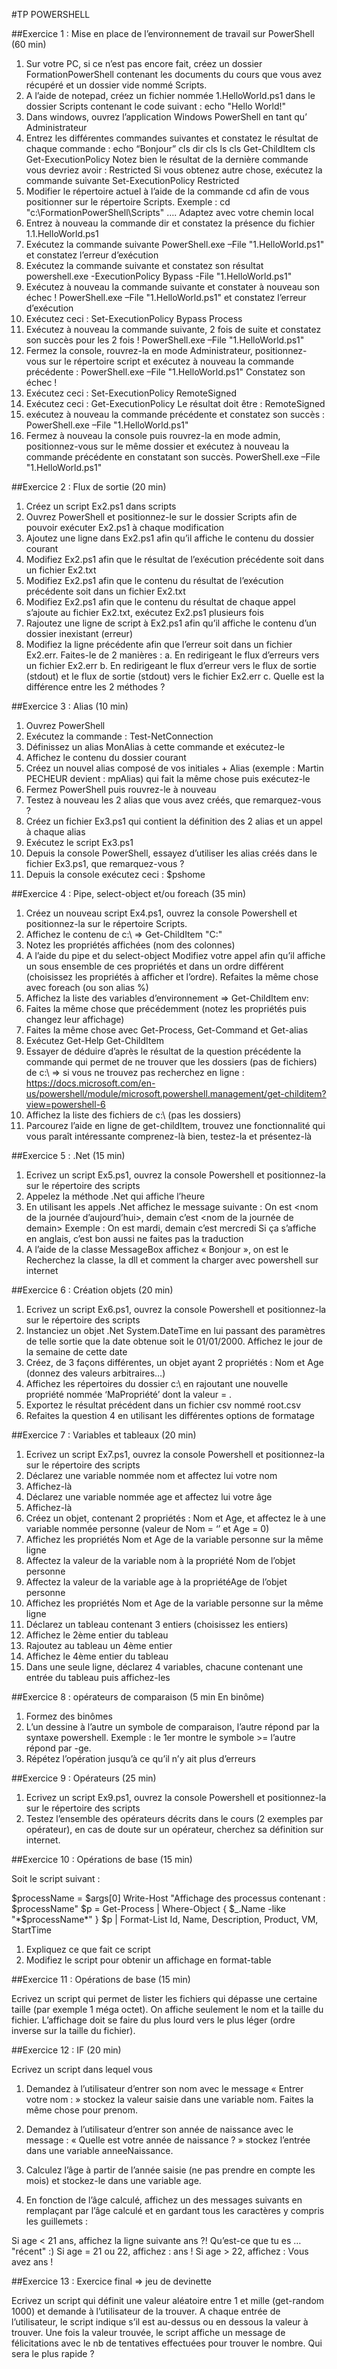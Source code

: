 #TP POWERSHELL

##Exercice 1 : Mise en place de l’environnement de travail sur PowerShell (60 min)

01.	Sur votre PC, si ce n’est pas encore fait, créez un dossier FormationPowerShell contenant les documents du cours que vous avez récupéré et un dossier vide nommé Scripts.
02.	A l’aide de notepad, créez un fichier nommée 1.HelloWorld.ps1 dans le dossier Scripts contenant le code suivant :
echo "Hello World!"
03.	Dans windows, ouvrez l’application Windows PowerShell en tant qu’ Administrateur
04.	Entrez les différentes commandes suivantes et constatez le résultat de chaque commande :
echo “Bonjour”
cls
dir
cls
ls
cls
Get-ChildItem
cls
Get-ExecutionPolicy
Notez bien le résultat de la dernière commande vous devriez avoir : Restricted
Si vous obtenez autre chose, exécutez la commande suivante
Set-ExecutionPolicy Restricted
05.	Modifier le répertoire actuel à l’aide de la commande cd afin de vous positionner sur le répertoire Scripts.
Exemple : cd "c:\FormationPowerShell\Scripts" …. Adaptez avec votre chemin local
06.	Entrez à nouveau la commande dir et constatez la présence du fichier 1.1.HelloWorld.ps1
07.	Exécutez la commande suivante 
PowerShell.exe –File "1.HelloWorld.ps1" et constatez l’erreur d’exécution
08.	Exécutez la commande suivante et constatez son résultat
powershell.exe -ExecutionPolicy Bypass -File "1.HelloWorld.ps1" 
09.	Exécutez à nouveau la commande suivante  et constater à nouveau son échec !
PowerShell.exe –File "1.HelloWorld.ps1" et constatez l’erreur d’exécution
10.	Exécutez ceci :
Set-ExecutionPolicy Bypass Process
11.	Exécutez à nouveau la commande suivante, 2 fois de suite et constatez son succès pour les 2 fois !
PowerShell.exe –File "1.HelloWorld.ps1"
12.	Fermez la console, rouvrez-la en mode Administrateur, positionnez-vous sur le répertoire script et exécutez à nouveau la commande précédente : 
PowerShell.exe –File "1.HelloWorld.ps1"
Constatez son échec !
13.	Exécutez ceci :
Set-ExecutionPolicy RemoteSigned
14.	Exécutez ceci :
Get-ExecutionPolicy
Le résultat doit être : RemoteSigned
15.	exécutez à nouveau la commande précédente et constatez son succès : 
PowerShell.exe –File "1.HelloWorld.ps1"
16.	Fermez à nouveau la console puis rouvrez-la en mode admin, positionnez-vous sur le même dossier et exécutez à nouveau la commande précédente en constatant son succès. PowerShell.exe –File "1.HelloWorld.ps1"


##Exercice 2 : Flux de sortie (20 min)

1)	Créez un script Ex2.ps1 dans scripts
2)	Ouvrez PowerShell et positionnez-le sur le dossier Scripts afin de pouvoir exécuter Ex2.ps1 à chaque modification
3)	Ajoutez une ligne dans Ex2.ps1 afin qu’il affiche le contenu du dossier courant
4)	Modifiez Ex2.ps1 afin que le résultat de l’exécution précédente soit dans un fichier Ex2.txt
5)	Modifiez Ex2.ps1 afin que le contenu du résultat de l’exécution précédente soit dans un fichier Ex2.txt
6)	Modifiez Ex2.ps1 afin que le contenu du résultat de chaque appel s’ajoute au fichier Ex2.txt, exécutez Ex2.ps1 plusieurs fois
7)	Rajoutez une ligne de script à Ex2.ps1 afin qu’il affiche le contenu d’un dossier inexistant (erreur)
8)	Modifiez la ligne précédente afin que l’erreur soit dans un fichier Ex2.err. Faites-le de 2 manières : 
a.	En redirigeant le flux d’erreurs vers un fichier Ex2.err
b.	En redirigeant le flux d’erreur vers le flux de sortie (stdout) et le flux de sortie (stdout) vers le fichier Ex2.err
c.	Quelle est la différence entre les 2 méthodes ?


##Exercice 3 : Alias (10 min)

1)	Ouvrez PowerShell
2)	Exécutez la commande : Test-NetConnection
3)	Définissez un alias MonAlias à cette commande et exécutez-le
4)	Affichez le contenu du dossier courant
5)	Créez un nouvel alias composé de vos initiales + Alias (exemple : Martin PECHEUR devient : mpAlias) qui fait la même chose puis exécutez-le
6)	Fermez PowerShell puis rouvrez-le à nouveau
7)	Testez à nouveau les 2 alias que vous avez créés, que remarquez-vous ?
8)	Créez un fichier Ex3.ps1 qui contient la définition des 2 alias et un appel à chaque alias
9)	Exécutez le script Ex3.ps1
10)	Depuis la console PowerShell, essayez d’utiliser les alias créés dans le fichier Ex3.ps1, que remarquez-vous ? 
11)	Depuis la console exécutez ceci : $pshome


##Exercice 4 : Pipe, select-object et/ou foreach (35 min)

1)	Créez un nouveau script Ex4.ps1, ouvrez la console Powershell et positionnez-la sur le répertoire Scripts.
2)	Affichez le contenu de c:\ => Get-ChildItem "C:\"
3)	Notez les propriétés affichées (nom des colonnes)
4)	A l’aide du pipe et du select-object Modifiez votre appel afin qu’il affiche un sous ensemble de ces propriétés et dans un ordre différent (choisissez les propriétés à afficher et l’ordre). Refaites la même chose avec foreach (ou son alias %)
5)	 Affichez la liste des variables d’environnement => Get-ChildItem env:
6)	Faites la même chose que précédemment (notez les propriétés puis changez leur affichage)
7)	Faites la même chose avec Get-Process, Get-Command et Get-alias
8)	Exécutez Get-Help Get-ChildItem
9)	Essayer de déduire d’après le résultat de la question précédente la commande qui permet de ne trouver que les dossiers (pas de fichiers) de c:\ => si vous ne trouvez pas recherchez en ligne : https://docs.microsoft.com/en-us/powershell/module/microsoft.powershell.management/get-childitem?view=powershell-6
10)	Affichez la liste des fichiers de c:\ (pas les dossiers)
11)	Parcourez l’aide en ligne de get-childItem, trouvez une fonctionnalité qui vous paraît intéressante comprenez-là bien, testez-la et présentez-là


##Exercice 5 : .Net (15 min)

1)	Ecrivez un script Ex5.ps1, ouvrez la console Powershell et positionnez-la sur le répertoire des scripts
2)	Appelez la méthode .Net qui affiche l’heure
3)	En utilisant les appels .Net affichez le message suivante : On est  <nom de la journée d’aujourd’hui>, demain c’est <nom de la journée de demain>
Exemple : On est mardi, demain c’est mercredi 
Si ça s’affiche en anglais, c’est bon aussi ne faites pas la traduction
4)	A l’aide de la classe MessageBox affichez « Bonjour », on est le <date du jour> 
Recherchez la classe, la dll et comment la charger avec powershell sur internet


##Exercice 6 : Création objets (20 min)

1)	Ecrivez un script Ex6.ps1, ouvrez la console Powershell et positionnez-la sur le répertoire des scripts
2)	Instanciez un objet .Net System.DateTime en lui passant des paramètres de telle sortie que la date obtenue soit le 01/01/2000. Affichez le jour de la semaine de cette date
3)	Créez, de 3 façons différentes, un objet ayant 2 propriétés : Nom et Age (donnez des valeurs arbitraires…)
4)	Affichez les répertoires du dossier c:\ en rajoutant une nouvelle propriété nommée ‘MaPropriété’ dont la valeur = <votre nom>.
5)	Exportez le résultat précédent dans un fichier csv nommé root.csv
6)	Refaites la question 4 en utilisant les différentes options de formatage


##Exercice 7 : Variables et tableaux (20 min)

1)	Ecrivez un script Ex7.ps1, ouvrez la console Powershell et positionnez-la sur le répertoire des scripts
2)	Déclarez une variable nommée nom et affectez lui votre nom
3)	Affichez-là
4)	Déclarez une variable nommée age et affectez lui votre âge
5)	Affichez-là
6)	Créez un objet, contenant 2 propriétés : Nom et Age, et affectez le à une variable nommée personne (valeur de Nom = ‘’ et Age = 0)
7)	Affichez les propriétés Nom et Age de la variable personne sur la même ligne
8)	Affectez la valeur de la variable nom à la propriété Nom de l’objet personne
9)	Affectez la valeur de la variable age à la propriétéAge de l’objet personne
10)	Affichez les propriétés Nom et Age de la variable personne sur la même ligne
11)	Déclarez un tableau contenant 3 entiers (choisissez les entiers)
12)	Affichez le 2ème entier du tableau
13)	Rajoutez au tableau un 4ème entier
14)	Affichez le 4ème entier du tableau
15)	Dans une seule ligne, déclarez 4 variables, chacune contenant une entrée du tableau puis affichez-les


##Exercice 8 : opérateurs de comparaison (5 min En binôme)

1)	Formez des binômes
2)	L’un dessine à l’autre un symbole de comparaison, l’autre répond par la syntaxe powershell. Exemple : le 1er montre le symbole >= l’autre répond par -ge.
3)	Répétez l’opération jusqu’à ce qu’il n’y ait plus d’erreurs


##Exercice 9 : Opérateurs (25 min)

1)	Ecrivez un script Ex9.ps1, ouvrez la console Powershell et positionnez-la sur le répertoire des scripts
2)	Testez l’ensemble des opérateurs décrits dans le cours (2 exemples par opérateur), en cas de doute sur un opérateur, cherchez sa définition sur internet.
 

##Exercice 10 : Opérations de base (15 min)

Soit le script suivant : 

$processName = $args[0]
Write-Host "Affichage des processus contenant : $processName"
$p = Get-Process | Where-Object { $_.Name -like "*$processName*" } 
$p | Format-List Id, Name, Description, Product, VM, StartTime

1)	Expliquez ce que fait ce script
2)	Modifiez le script pour obtenir un affichage en format-table


##Exercice 11 : Opérations de base (15 min)

Ecrivez un script qui permet de lister les fichiers qui dépasse une certaine taille (par exemple 1 méga octet). On affiche seulement le nom et la taille du fichier. L’affichage doit se faire du plus lourd vers le plus léger (ordre inverse sur la taille du fichier).


##Exercice 12 : IF (20 min)

Ecrivez un script dans lequel  vous 
1)	Demandez à l’utilisateur d’entrer son nom avec le message « Entrer votre nom : » stockez la valeur saisie dans une variable nom. Faites la même chose pour prenom.

2)	Demandez à l’utilisateur d’entrer son année de naissance avec le message : « Quelle est votre année de naissance ? » stockez l’entrée dans une variable anneeNaissance.

3)	Calculez l’âge à partir de l’année saisie (ne pas prendre en compte les mois) et stockez-le dans une variable age.

4)	En fonction de l’âge calculé, affichez un des messages suivants en remplaçant <age> par l’âge calculé et en gardant tous les caractères y compris les guillemets :

Si age < 21 ans, affichez la ligne suivante 
<age> ans ?! Qu’est-ce que tu es … "récent" :)
	Si age = 21 ou 22, affichez :
	<age> ans !
	Si age > 22, affichez :
Vous avez <age> ans !


##Exercice 13 : Exercice final => jeu de devinette

Ecrivez un script qui définit une valeur aléatoire entre 1 et mille (get-random 1000) et demande à l’utilisateur de la trouver.
A chaque entrée de l’utilisateur, le script indique s’il est au-dessus ou en dessous la valeur à trouver.
Une fois la valeur trouvée, le script affiche un message de félicitations avec le nb de tentatives effectuées pour trouver le nombre.
Qui sera le plus rapide ?
